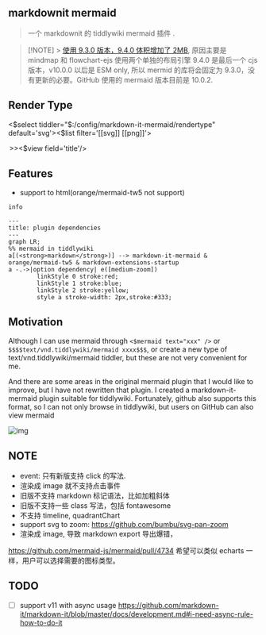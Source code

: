 ## markdownit mermaid

> 一个 markdownit 的 tiddlywiki mermaid 插件 .

> [!NOTE] > [使用 9.3.0 版本，9.4.0 体积增加了 2MB](https://github.com/orgs/mermaid-js/discussions/4314mermaid), 原因主要是 mindmap 和 flowchart-ejs 使用两个单独的布局引擎 9.4.0 是最后一个 cjs 版本，v10.0.0 以后是 ESM only, 所以 mermid 的库将会固定为 9.3.0，没有更新的必要。GitHub 使用的 mermaid 版本目前是 10.0.2.

## Render Type

<$select tiddler="$:/config/markdown-it-mermaid/rendertype" default='svg'><$list filter='[[svg]] [[png]]'>

<option value=<<currentTiddler>>><$view field='title'/></option>
</$list>
</$select>

## Features

- support to html(orange/mermaid-tw5 not support)

```mermaid
info
```

```mermaid
---
title: plugin dependencies
---
graph LR;
%% mermaid in tiddlywiki
a[(<strong>markdown</strong>)] --> markdown-it-mermaid & orange/mermaid-tw5 & markdown-extensions-startup
a -.->|option dependency| e([medium-zoom])
		linkStyle 0 stroke:red;
		linkStyle 1 stroke:blue;
		linkStyle 2 stroke:yellow;
		style a stroke-width: 2px,stroke:#333;
```

## Motivation

Although I can use mermaid through `<$mermaid text="xxx" />` or `$$$$text/vnd.tiddlywiki/mermaid xxxx$$$`, or create a new type of text/vnd.tiddlywiki/mermaid tiddler, but these are not very convenient for me.

And there are some areas in the original mermaid plugin that I would like to improve, but I have not rewritten that plugin. I created a markdown-it-mermaid plugin suitable for tiddlywiki. Fortunately, github also supports this format, so I can not only browse in tiddlywiki, but users on GitHub can also view mermaid

![img](https://talk.tiddlywiki.org/uploads/default/original/2X/b/b7e4e40f767fb0a27dc5839a1540942808e5c9fc.gif)

## NOTE

- event: 只有新版支持 click 的写法.
- 渲染成 image 就不支持点击事件
- 旧版不支持 markdown 标记语法，比如加粗斜体
- 旧版不支持一些 class 写法，包括 fontawesome
- 不支持 timeline, quadrantChart
- support svg to zoom: https://github.com/bumbu/svg-pan-zoom
- 渲染成 image, 导致 markdown export 导出爆错，

https://github.com/mermaid-js/mermaid/pull/4734 希望可以类似 echarts 一样，用户可以选择需要的图标类型。

## TODO

- [ ] support v11 with async usage https://github.com/markdown-it/markdown-it/blob/master/docs/development.md#i-need-async-rule-how-to-do-it

